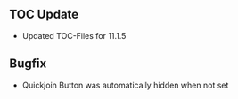 ## TOC Update
- Updated TOC-Files for 11.1.5 

## Bugfix
- Quickjoin Button was automatically hidden when not set